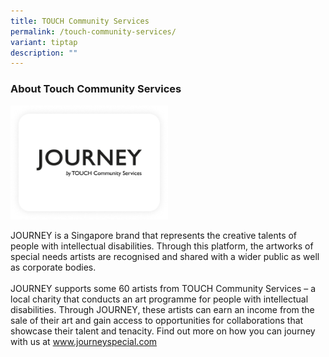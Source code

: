 ```yaml
---
title: TOUCH Community Services
permalink: /touch-community-services/
variant: tiptap
description: ""
---
```

<h3>About Touch Community Services</h3>
<p></p>
<p></p>
<div class="isomer-image-wrapper">
<img style="width: 50%;" height="auto" width="100%" alt="" src="/images/Frame_206.png">
</div>
<p>JOURNEY is a Singapore brand that represents the creative talents of people
with intellectual disabilities. Through this platform, the artworks of
special needs artists are recognised and shared with a wider public as
well as corporate bodies.
<br>
<br>JOURNEY supports some 60 artists from TOUCH Community Services – a local
charity that conducts an art programme for people with intellectual disabilities.
Through JOURNEY, these artists can earn an income from the sale of their
art and gain access to opportunities for collaborations that showcase their
talent and tenacity. Find out more on how you can journey with us at
<a href="http://www.journeyspecial.com" rel="noopener noreferrer nofollow" target="_blank">www.journeyspecial.com</a>
</p>
<p></p>